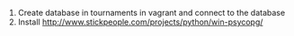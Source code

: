 1. Create database in tournaments in vagrant and connect to the database
2. Install http://www.stickpeople.com/projects/python/win-psycopg/